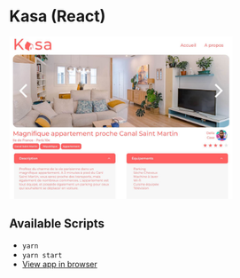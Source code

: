 # Kasa (React)

<img src="https://github.com/Claire-Lavigne/repo-images/blob/main/Kasa.JPG" width="80%">

## Available Scripts

- `yarn`
- `yarn start`
- [View app in browser](http://localhost:3000)
